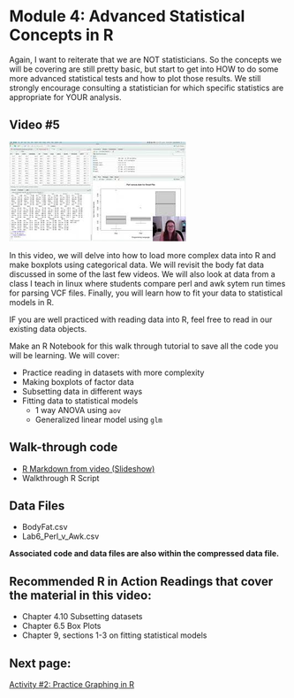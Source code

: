 Module 4: Advanced Statistical Concepts in R
================

Again, I want to reiterate that we are NOT statisticians. So the
concepts we will be covering are still pretty basic, but start to get
into HOW to do some more advanced statistical tests and how to plot
those results. We still strongly encourage consulting a statistician for
which specific statistics are appropriate for YOUR analysis.

## Video \#5

[![](../../images/mq3.jpg)](https://youtu.be/68xVMiaDbx8)

In this video, we will delve into how to load more complex data into R
and make boxplots using categorical data. We will revisit the body fat
data discussed in some of the last few videos. We will also look at data
from a class I teach in linux where students compare perl and awk sytem
run times for parsing VCF files. Finally, you will learn how to fit your
data to statistical models in R.

IF you are well practiced with reading data into R, feel free to read in
our existing data objects.

Make an R Notebook for this walk through tutorial to save all the code
you will be learning. We will cover:

- Practice reading in datasets with more complexity
- Making boxplots of factor data
- Subsetting data in different ways
- Fitting data to statistical models
  - 1 way ANOVA using `aov`
  - Generalized linear model using `glm`

## Walk-through code

- [R Markdown from video
  (Slideshow)](http://htmlpreview.github.io/?https://github.com/StevisonLab/R_Mini_Course/blob/main/modules/Module_4/4.04.Advanced_Statistical_Concepts_in_R.html)
- Walkthrough R Script

## Data Files

- BodyFat.csv
- Lab6_Perl_v\_Awk.csv

**Associated code and data files are also within the compressed data
file.**

## Recommended R in Action Readings that cover the material in this video:

- Chapter 4.10 Subsetting datasets
- Chapter 6.5 Box Plots
- Chapter 9, sections 1-3 on fitting statistical models

## Next page:

[Activity \#2: Practice Graphing in
R](https://github.com/StevisonLab/R_Mini_Course/blob/main/modules/Activity_2/activity2.md)
